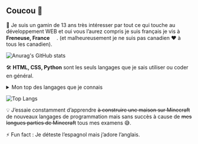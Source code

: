 ## Coucou 👋

📱 Je suis un gamin de 13 ans très intéresser par tout ce qui touche au développement WEB et oui vous l’aurez compris je suis français je vis à  **Freneuse, France** <img src="https://img.icons8.com/color/1048/france-circular.png" width="15"/>.  (et malheureusement je ne suis pas canadien ❤️ à tous les canadien).

![Anurag's GitHub stats](https://github-readme-stats.vercel.app/api?username=DyDyExe&layout=compact&title_color=FFF&text_color=FFF&icon_color=FFF&bg_color=161b22&hide_border=true)

🛠️ **HTML, CSS, Python** sont les seuls langages que je sais utiliser ou coder en général.
<details>
<summary>Mon top des langages que je connais</summary>

| Rang | Languages |
|-----:|-----------|
|     1| HTML/CSS|
|     2| Python    |
|     3| etc...       |
  
</details>

  ![Top Langs](https://github-readme-stats.vercel.app/api/top-langs/?hide_border=true&username=DyDyExe&layout=compact&title_color=FFF&text_color=FFF&icon_color=FFF&bg_color=161b22&hide_border=true)

💡 J’essaie constamment d’apprendre ~~à construire une maison sur Minecraft~~ de nouveaux langages de programmation mais sans succès à cause de ~~mes longues parties de Minecraft~~ tous mes examens 😅.

⚡ Fun fact : Je déteste l’espagnol mais j’adore l’anglais.
